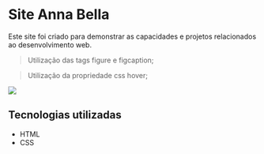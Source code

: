 # Site Anna Bella

Este site foi criado para demonstrar as capacidades e projetos relacionados 
ao desenvolvimento web. 

> Utilização das tags figure e figcaption;

> Utilização da propriedade css hover;


<img src="imagens/Site-Anna_Bella.gif">


## Tecnologias utilizadas

- HTML
- CSS
